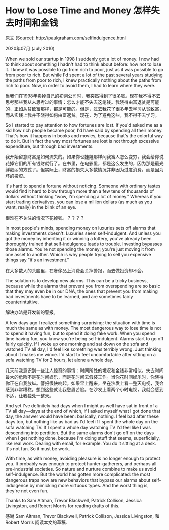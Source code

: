 # How to Lose Time and Money 怎样失去时间和金钱

原文 (Source): <http://paulgraham.com/selfindulgence.html>

2020年07月 (July 2010)

When we sold our startup in 1998 I suddenly got a lot of money. I now had to think about something I hadn't had to think about before: how not to lose it. I knew it was possible to go from rich to poor, just as it was possible to go from poor to rich. But while I'd spent a lot of the past several years studying the paths from poor to rich, I knew practically nothing about the paths from rich to poor. Now, in order to avoid them, I had to learn where they were.

当我们在1998年卖掉自己的初创公司时，我突然得到了很多钱。现在我不得不去思考那些我从未思考过的事情：怎么才能不失去这笔钱。我晓得由富返贫是可能的，正如从贫致富那样，都是可能的。但是，过去我花了很多年去学习从贫致富，而从实践上我并不晓得如何由富返贫。现在，为了避免这些，我不得不去学习。

So I started to pay attention to how fortunes are lost. If you'd asked me as a kid how rich people became poor, I'd have said by spending all their money. That's how it happens in books and movies, because that's the colorful way to do it. But in fact the way most fortunes are lost is not through excessive expenditure, but through bad investments.

我开始留意财富是如何流失的。如果你乜娃娃那样问我富人怎么变穷，我会给你说花掉它们的所有钱财就行了。在书里，在电影里，都是这么发生的，因为那是最光鲜靓丽的方式了。但实际上，财富的损失大多数情况并非因为过度消费，而是因为坏的投资。

It's hard to spend a fortune without noticing. Someone with ordinary tastes would find it hard to blow through more than a few tens of thousands of dollars without thinking "wow, I'm spending a lot of money." Whereas if you start trading derivatives, you can lose a million dollars (as much as you want, really) in the blink of an eye.

很难在不关注的情况下花掉钱。？？？？

In most people's minds, spending money on luxuries sets off alarms that making investments doesn't. Luxuries seem self-indulgent. And unless you got the money by inheriting it or winning a lottery, you've already been thoroughly trained that self-indulgence leads to trouble. Investing bypasses those alarms. You're not spending the money; you're just moving it from one asset to another. Which is why people trying to sell you expensive things say "it's an investment."

在大多数人的头脑里，在奢侈品上消费会关掉警报，而去做投资却不会。

The solution is to develop new alarms. This can be a tricky business, because while the alarms that prevent you from overspending are so basic that they may even be in our DNA, the ones that prevent you from making bad investments have to be learned, and are sometimes fairly counterintuitive.

解决办法是开发新的警报。

A few days ago I realized something surprising: the situation with time is much the same as with money. The most dangerous way to lose time is not to spend it having fun, but to spend it doing fake work. When you spend time having fun, you know you're being self-indulgent. Alarms start to go off fairly quickly. If I woke up one morning and sat down on the sofa and watched TV all day, I'd feel like something was terribly wrong. Just thinking about it makes me wince. I'd start to feel uncomfortable after sitting on a sofa watching TV for 2 hours, let alone a whole day.

几天前我意识到一些让人惊奇的事情：时间所处的境况和金钱非常相似。失去时间最大的危险不是花时间娱乐，而是花时间去假装工作。当你花时间娱乐时，你晓得你正在自我放纵。警报很快响起。如果早上醒来，坐在沙发上看一整天电视，我会感到非常糟糕。想到这些就让我愁眉苦脸。在沙发上看两个小时电视，我就会感到不适，让我独处一整天。

And yet I've definitely had days when I might as well have sat in front of a TV all day—days at the end of which, if I asked myself what I got done that day, the answer would have been: basically, nothing. I feel bad after these days too, but nothing like as bad as I'd feel if I spent the whole day on the sofa watching TV. If I spent a whole day watching TV I'd feel like I was descending into perdition. But the same alarms don't go off on the days when I get nothing done, because I'm doing stuff that seems, superficially, like real work. Dealing with email, for example. You do it sitting at a desk. It's not fun. So it must be work.



With time, as with money, avoiding pleasure is no longer enough to protect you. It probably was enough to protect hunter-gatherers, and perhaps all pre-industrial societies. So nature and nurture combine to make us avoid self-indulgence. But the world has gotten more complicated: the most dangerous traps now are new behaviors that bypass our alarms about self-indulgence by mimicking more virtuous types. And the worst thing is, they're not even fun.





Thanks to Sam Altman, Trevor Blackwell, Patrick Collison, Jessica Livingston, and Robert Morris for reading drafts of this.

感谢 Sam Altman, Trevor Blackwell, Patrick Collison, Jessica Livingston, 和 Robert Morris 阅读本文的草稿.
